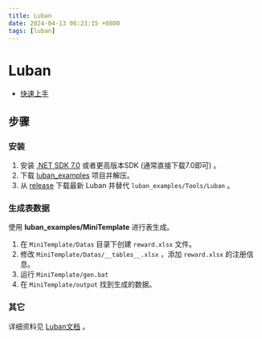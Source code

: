 ```yaml
---
title: Luban
date: 2024-04-13 06:23:15 +0800
tags: [luban]
---
```


# Luban

* [快速上手](https://luban.doc.code-philosophy.com/docs/beginner/quickstart)

## 步骤

### 安装

1. 安装 [.NET SDK 7.0](https://dotnet.microsoft.com/download/dotnet/7.0) 或者更高版本SDK (通常直接下载7.0即可) 。
2. 下载 [luban_examples](https://github.com/focus-creative-games/luban_examples) 项目并解压。
3. 从 [release](https://github.com/focus-creative-games/luban/releases) 下载最新 Luban 并替代 `luban_examples/Tools/Luban` 。

### 生成表数据

使用 **luban_examples/MiniTemplate** 进行表生成。

1. 在 `MiniTemplate/Datas` 目录下创建 `reward.xlsx` 文件。
2. 修改 `MiniTemplate/Datas/__tables__.xlsx` ，添加 `reward.xlsx` 的注册信息。
3. 运行 `MiniTemplate/gen.bat`
4. 在 `MiniTemplate/output` 找到生成的数据。

### 其它

详细资料见 [Luban文档](https://luban.doc.code-philosophy.com/docs/intro) 。
